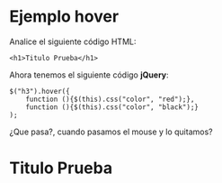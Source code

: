 <script  type="text/javascript">
$(function() {
	$("pre").snippet("javascript", {style:'darkness'});
});
</script>
<script  type="text/javascript">
$(function() {
	$("h1").hover(
		function (){$(this).css("color", "red");},
		function (){$(this).css("color", "black");}
	);
});
</script>


#  Ejemplo hover

Analice el siguiente código HTML:

	<h1>Titulo Prueba</h1>

Ahora tenemos el siguiente código **jQuery**:

	$("h3").hover({
		function (){$(this).css("color", "red");},
		function (){$(this).css("color", "black");}
	);

¿Que pasa?, cuando pasamos el mouse y lo quitamos?

<h1>Titulo Prueba</h1>
